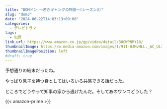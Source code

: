 ```yaml
---
title: "DOMドン ～若きギャングの物語～(シーズン3)"
slug: "dom3"
date: "2024-06-22T14:03:13+09:00"
categories:
  - テレビドラマ
tags:
  - 犯罪
link_url: https://www.amazon.co.jp/gp/video/detail/B0CWPNMY18/
thumbnailImage: https://m.media-amazon.com/images/I/911-HJMvHLL._AC_UL320_.jpg
thumbnailImagePosition: left
#draft: true
---
```

予想通りの結末だったね。
<!--more-->
やっぱり息子を持つ身としてはいろいろ共感できる話だった。

ところでどうやって知事の家から逃げたんだ。そしてあのワンコどうした？

{{< amazon-prime >}}
